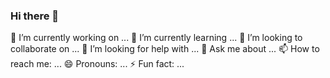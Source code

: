 ### Hi there 👋


<!-- **Krewoe/Krewoe** is a ✨ _special_ ✨ repository because its `README.md` (this file) appears on your GitHub profile. -->

🔭 I’m currently working on ...
🌱 I’m currently learning ...
👯 I’m looking to collaborate on ...
🤔 I’m looking for help with ...
💬 Ask me about ...
📫 How to reach me: ...
😄 Pronouns: ...
⚡ Fun fact: ...

